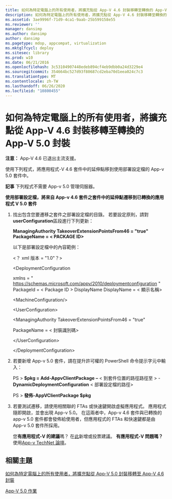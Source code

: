 ```yaml
---
title: 如何為特定電腦上的所有使用者，將擴充點從 App-V 4.6 封裝移轉至轉換的 App-V 5.0 封裝
description: 如何為特定電腦上的所有使用者，將擴充點從 App-V 4.6 封裝移轉至轉換的 App-V 5.0 封裝
ms.assetid: 3ae9996f-71d9-4ca1-9aab-25b599158e55
ms.reviewer: ''
manager: dansimp
ms.author: dansimp
author: dansimp
ms.pagetype: mdop, appcompat, virtualization
ms.mktglfcycl: deploy
ms.sitesec: library
ms.prod: w10
ms.date: 06/21/2016
ms.openlocfilehash: 3c53104907448edeb894cf4eb9dbb0a24d3229e4
ms.sourcegitcommit: 354664bc527d93f80687cd2eba70d1eea024c7c3
ms.translationtype: MT
ms.contentlocale: zh-TW
ms.lasthandoff: 06/26/2020
ms.locfileid: "10800455"
---
```

# 如何為特定電腦上的所有使用者，將擴充點從 App-V 4.6 封裝移轉至轉換的 App-V 5.0 封裝

**注意：** App-V 4.6 已退出主流支援。

使用下列程式，將應用程式-V 4.6 套件中的延伸點移到使用部署設定檔的 App-v 5.0 套件中。

**記事** 下列程式不需要 App-v 5.0 管理伺服器。

 

**使用部署設定檔，將來自 App-v 4.6 套件之套件中的延伸點遷移到已轉換的應用程式 V 5.0 套件**

1. 找出包含您要遷移之套件之部署設定檔的目錄。 若要設定原則，請對**userConfiguration**區段進行下列更新：

   **ManagingAuthority TakeoverExtensionPointsFrom46 = "true" PackageName = &lt; PACKAGE ID&gt;**

   以下是部署設定檔中的內容範例：

   &lt;？ xml 版本 = "1.0"？&gt;

   &lt;DeploymentConfiguration

   xmlns = " <https://schemas.microsoft.com/appv/2010/deploymentconfiguration> " PackageId = &lt; Package ID &gt; DisplayName DisplayName = &lt; 顯示名稱&gt;

   &lt;MachineConfiguration/&gt;

   &lt;UserConfiguration&gt;

   &lt;ManagingAuthority TakeoverExtensionPointsFrom46 = "true"

   PackageName = &lt; 封裝識別碼&gt;

   &lt;/UserConfiguration&gt;

   &lt;/DeploymentConfiguration&gt;

2. 若要新增 App-v 5.0 套件，請在提升許可權的 PowerShell 命令提示字元中輸入：

   PS &gt; **$pkg = Add-AppvClientPackage** **–** &lt; 到套件位置的路徑路徑至 &gt;  - **DynamicDeploymentConfiguration** &lt; 部署設定檔的路徑&gt;

   PS &gt; **發佈-AppVClientPackage $pkg**

3. 若要測試遷移，請使用相關聯的 FTAs 或快速鍵開啟虛擬應用程式。 應用程式隨即開啟，並會出現 App-v 5.0。 在這兩者中，App-v 4.6 套件與已轉換的 app-v 5.0 套件都會發佈給使用者，但應用程式的 FTAs 和快速鍵都是由 App-v 5.0 套件所採用。

   您**有應用程式-V 的建議**嗎？ 在[此](http://appv.uservoice.com/forums/280448-microsoft-application-virtualization)新增或投票建議。 **有應用程式-V 問題嗎？** 使用[App-v TechNet 論壇](https://social.technet.microsoft.com/Forums/home?forum=mdopappv)。

## 相關主題


[如何為特定電腦上的所有使用者，將擴充點從 App-V 5.0 封裝移轉至 App-V 4.6 封裝](how-to-revert-extension-points-from-an-app-v-50-package-to-an-app-v-46-package-for-all-users-on-a-specific-computer.md)

[App-V 5.0 作業](operations-for-app-v-50.md)

 

 





